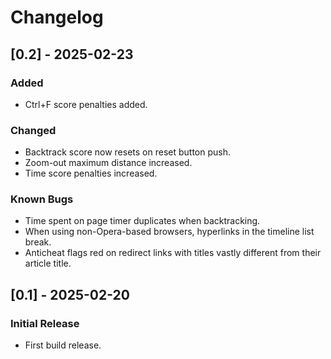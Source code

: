 # Changelog

## [0.2] - 2025-02-23
### Added
- Ctrl+F score penalties added.

### Changed
- Backtrack score now resets on reset button push.
- Zoom-out maximum distance increased.
- Time score penalties increased.

### Known Bugs
- Time spent on page timer duplicates when backtracking.
- When using non-Opera-based browsers, hyperlinks in the timeline list break.
- Anticheat flags red on redirect links with titles vastly different from their article title.

## [0.1] - 2025-02-20
### Initial Release
- First build release.
